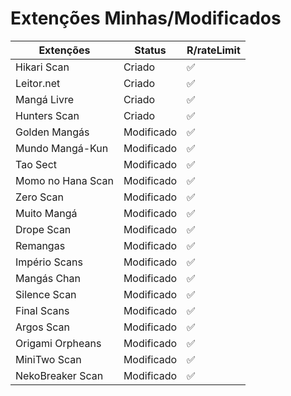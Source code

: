 # Extenções Minhas/Modificados

| Extenções | Status | R/rateLimit |
|--|--|--|
| Hikari Scan | Criado | ✅ |
| Leitor.net | Criado | ✅ |
| Mangá Livre | Criado | ✅ |
| Hunters Scan | Criado | ✅ |
| Golden Mangás | Modificado | ✅ |
| Mundo Mangá-Kun | Modificado | ✅ |
| Tao Sect | Modificado | ✅ |
| Momo no Hana Scan | Modificado | ✅ |
| Zero Scan | Modificado | ✅ |
| Muito Mangá | Modificado | ✅ |
| Drope Scan | Modificado | ✅ |
| Remangas | Modificado | ✅ |
| Império Scans | Modificado | ✅ |
| Mangás Chan | Modificado | ✅ |
| Silence Scan | Modificado | ✅ |
| Final Scans | Modificado | ✅ |
| Argos Scan | Modificado | ✅ |
| Origami Orpheans | Modificado | ✅ |
| MiniTwo Scan | Modificado | ✅ |
| NekoBreaker Scan | Modificado | ✅ |
